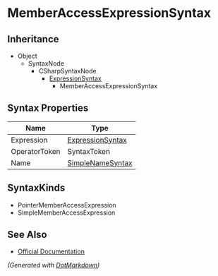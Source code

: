 # MemberAccessExpressionSyntax

## Inheritance

* Object
  * SyntaxNode
    * CSharpSyntaxNode
      * [ExpressionSyntax](ExpressionSyntax.md)
        * MemberAccessExpressionSyntax

## Syntax Properties

| Name          | Type                                    |
| ------------- | --------------------------------------- |
| Expression    | [ExpressionSyntax](ExpressionSyntax.md) |
| OperatorToken | SyntaxToken                             |
| Name          | [SimpleNameSyntax](SimpleNameSyntax.md) |

## SyntaxKinds

* PointerMemberAccessExpression
* SimpleMemberAccessExpression

## See Also

* [Official Documentation](https://docs.microsoft.com/en-us/dotnet/api/microsoft.codeanalysis.csharp.syntax.memberaccessexpressionsyntax)


*\(Generated with [DotMarkdown](http://github.com/JosefPihrt/DotMarkdown)\)*